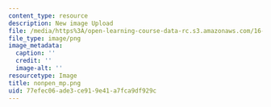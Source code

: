 ```yaml
---
content_type: resource
description: New image Upload
file: /media/https%3A/open-learning-course-data-rc.s3.amazonaws.com/16-90-computational-methods-in-aerospace-engineering-spring-2014/77efec06ade3ce919e41a7fca9df929c_nonpen_mp.png
file_type: image/png
image_metadata:
  caption: ''
  credit: ''
  image-alt: ''
resourcetype: Image
title: nonpen_mp.png
uid: 77efec06-ade3-ce91-9e41-a7fca9df929c
---
```

